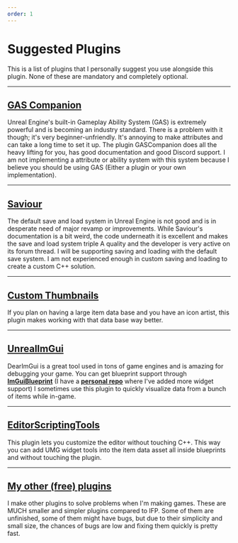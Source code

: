 ```yaml
---
order: 1
---
```


# Suggested Plugins

This is a list of plugins that I personally suggest you use alongside this plugin. None of these are mandatory and completely optional.

---
## <a href="https://www.unrealengine.com/marketplace/en-US/product/gas-companion" target="_blank">**GAS Companion**</a>
Unreal Engine's built-in Gameplay Ability System (GAS) is extremely powerful and is becoming an industry standard. There is a problem with it though; it's very beginner-unfriendly. It's annoying to make attributes and can take a long time to set it up. The plugin GASCompanion does all the heavy lifting for you, has good documentation and good Discord support. I am not implementing a attribute or ability system with this system because I believe you should be using GAS (Either a plugin or your own implementation).

---
## <a href="https://www.unrealengine.com/marketplace/en-US/product/savior" target="_blank">**Saviour**</a>
The default save and load system in Unreal Engine is not good and is in desperate need of major revamp or improvements. While Saviour's documentation is a bit weird, the code underneath it is excellent and makes the save and load system triple A quality and the developer is very active on its forum thread.
I will be supporting saving and loading with the default save system. I am not experienced enough in custom saving and loading to create a custom C++ solution.

---
## <a href="https://www.unrealengine.com/marketplace/en-US/product/custom-thumbnails" target="_blank">**Custom Thumbnails**</a>
If you plan on having a large item data base and you have an icon artist, this plugin makes working with that data base way better.

---
## <a href="https://github.com/IDI-Systems/UnrealImGui" target="_blank">**UnrealImGui**</a>
DearImGui is a great tool used in tons of game engines and is amazing for debugging your game.
You can get blueprint support through <a href="https://github.com/TheEnbyWitch/ImGuiBlueprint" target="_blank">**ImGuiBlueprint**</a> (I have a <a href="https://github.com/Variann/ImGuiBlueprint" target="_blank">**personal repo**</a> where I've added more widget support)
I sometimes use this plugin to quickly visualize data from a bunch of items while in-game.

---
## <a href="https://github.com/HoussineMehnik/UE4-EditorScriptingToolsPlugin" target="_blank">**EditorScriptingTools**</a>
This plugin lets you customize the editor without touching C++. This way you can add UMG widget tools into the item data asset all inside blueprints and without touching the plugin.

---
## <a href="https://github.com/Variann/ModularityPractice" target="_blank">**My other (free) plugins**</a>
I make other plugins to solve problems when I'm making games. These are MUCH smaller and simpler plugins compared to IFP.
Some of them are unfinished, some of them might have bugs, but due to their simplicity and small size, the chances of bugs are low and fixing them quickly is pretty fast.